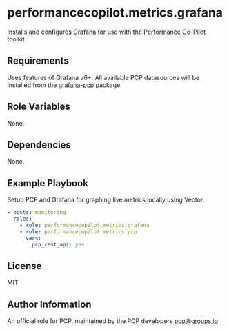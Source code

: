# performancecopilot.metrics.grafana

Installs and configures [Grafana](https://grafana.com) for use with the [Performance Co-Pilot](https://pcp.io/) toolkit.

## Requirements

Uses features of Grafana v6+.  All available PCP datasources will be installed from the [grafana-pcp](https://github.com/performancecopilot/grafana-pcp) package.

## Role Variables

None.

## Dependencies

None.

## Example Playbook

Setup PCP and Grafana for graphing live metrics locally using Vector.

```yaml
- hosts: monitoring
  roles:
    - role: performancecopilot.metrics.grafana
    - role: performancecopilot.metrics.pcp
      vars:
        pcp_rest_api: yes
```

## License

MIT

## Author Information

An official role for PCP, maintained by the PCP developers <pcp@groups.io>
